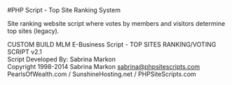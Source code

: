 #PHP Script - Top Site Ranking System

Site ranking website script where votes by members and visitors determine top sites (legacy).

CUSTOM BUILD MLM E-Business Script - TOP SITES RANKING/VOTING SCRIPT v2.1       		      
Script Developed By: Sabrina Markon 				      
Copyright 1998-2014 Sabrina Markon sabrina@phpsitescripts.com  
PearlsOfWealth.com / SunshineHosting.net / PHPSiteScripts.com
